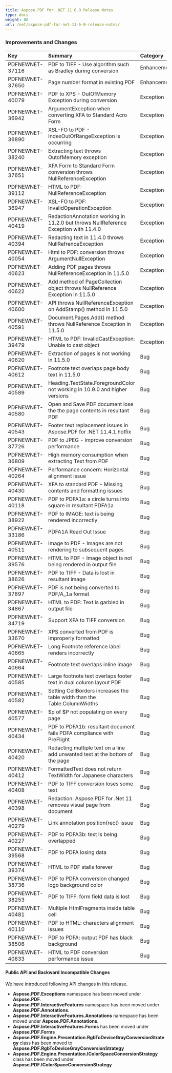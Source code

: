 ```yaml
---
title: Aspose.PDF for .NET 11.6.0 Release Notes
type: docs
weight: 80
url: /net/aspose-pdf-for-net-11-6-0-release-notes/
---
```


### **Improvements and Changes**

|**Key**|**Summary**|**Category**|
| :- | :- | :- |
|PDFNEWNET-37116|PDF to TIFF - Use algorithm such as Bradley during conversion|Enhancement|
|PDFNEWNET-37650|Page number format in existing PDF|Enhancement|
|PDFNEWNET-40079|PDF to XPS - OutOfMemory Exception during conversion|Exception|
|PDFNEWNET-36942|ArgumentException when converting XFA to Standard Acro Form|Exception|
|PDFNEWNET-36890|XSL-FO to PDF - IndexOutOfRangeException is occurring|Exception|
|PDFNEWNET-38240|Extracting text throws OutofMemory exception|Exception|
|PDFNEWNET-37651|XFA Form to Standard Form conversion throws NullReferenceException|Exception|
|PDFNEWNET-39112|HTML to PDF: NullReferenceException|Exception|
|PDFNEWNET-36947|XSL-FO to PDF: InvalidOperationException|Exception|
|PDFNEWNET-40419|RedactionAnnotation working in 11.2.0 but throws NullReference Exception with 11.4.0|Exception|
|PDFNEWNET-40394|Redacting text in 11.4.0 throws NullRefrenceException|Exception|
|PDFNEWNET-40054|Html to PDF: conversion throws ArgumentNullException|Exception|
|PDFNEWNET-40623|Adding PDF pages throws NullReferenceException in 11.5.0|Exception|
|PDFNEWNET-40622|Add method of PageCollection object throws NullReference Exception in 11.5.0|Exception|
|PDFNEWNET-40600|API throws NullReferenceException on AddStamp() method in 11.5.0|Exception|
|PDFNEWNET-40591|Document.Pages.Add() method throws NullReference Exception in 11.5.0|Exception|
|PDFNEWNET-39479|HTML to PDF: InvalidCastException: Unable to cast object|Exception|
|PDFNEWNET-40620|Extraction of pages is not working in 11.5.0|Bug|
|PDFNEWNET-40612|Footnote text overlaps page body text in 11.5.0|Bug|
|PDFNEWNET-40589|Heading.TextState.ForegroundColor not working in 10.9.0 and higher versions|Bug|
|PDFNEWNET-40580|Open and Save PDF document lose the the page contents in resultant PDF|Bug|
|PDFNEWNET-40543|Footer text replacement issues in Aspose.PDF for .NET 11.4.1 hotfix|Bug|
|PDFNEWNET-37726|PDF to JPEG - improve conversion performance|Bug|
|PDFNEWNET-36809|High memory consumption when extracting Text from PDF|Bug|
|PDFNEWNET-40264|Performance concern: Horizontal alignment issue|Bug|
|PDFNEWNET-40430|XFA to standard PDF - Missing contents and formatting issues|Bug|
|PDFNEWNET-40118|PDF to PDFA1a: a circle turns into square in resultant PDFA1a|Bug|
|PDFNEWNET-38922|PDF to IMAGE: text is being rendered incorrectly|Bug|
|PDFNEWNET-33186|PDFA1A Read Out Issue|Bug|
|PDFNEWNET-40511|Image to PDF - Images are not rendering to subsequent pages|Bug|
|PDFNEWNET-39576|HTML to PDF - Image object is not being rendered in output file|Bug|
|PDFNEWNET-38626|PDF to TIFF - Data is lost in resultant image|Bug|
|PDFNEWNET-37897|PDF is not being converted to PDF/A_1a format|Bug|
|PDFNEWNET-34867|HTML to PDF: Text is garbled in output file|Bug|
|PDFNEWNET-34719|Support XFA to TIFF conversion|Bug|
|PDFNEWNET-33670|XPS converted from PDF is Improperly formatted|Bug|
|PDFNEWNET-40665|Long Footnote reference label renders incorrectly|Bug|
|PDFNEWNET-40664|Footnote text overlaps inline image|Bug|
|PDFNEWNET-40585|Large footnote text overlaps footer text in dual column layout PDF|Bug|
|PDFNEWNET-40582|Setting CellBorders increases the table width than the Table.ColumnWidths|Bug|
|PDFNEWNET-40577|$p of $P not populating on every page|Bug|
|PDFNEWNET-40434|PDF to PDFA1b: resultant document fails PDFA compliance with PreFlight|Bug|
|PDFNEWNET-40420|Redacting multiple text on a line add unwanted text at the bottom of the page|Bug|
|PDFNEWNET-40412|FormattedText does not return TextWidth for Japanese characters|Bug|
|PDFNEWNET-40408|PDF to TIFF conversion loses some text|Bug|
|PDFNEWNET-40398|Redaction: Aspose.PDF for .Net 11 removes visual page from document|Bug|
|PDFNEWNET-40279|Link annotation position(rect) issue|Bug|
|PDFNEWNET-40227|PDF to PDFA3b: text is being overlapped|Bug|
|PDFNEWNET-39568|PDF to PDFA losing data|Bug|
|PDFNEWNET-39374|HTML to PDF stalls forever|Bug|
|PDFNEWNET-38736|PDF to PDFA conversion changed logo background color|Bug|
|PDFNEWNET-38253|PDF to TIFF: form field data is lost|Bug|
|PDFNEWNET-40481|Multiple HtmlFragments inside table cell|Bug|
|PDFNEWNET-40110|PDF to HTML: characters alignment issues|Bug|
|PDFNEWNET-38506|PDF to PDFA: output PDF has black background|Bug|
|PDFNEWNET-40633|HTML to PDF conversion performance issue|Bug|
#### **Public API and Backward Incompatible Changes**
We have introduced following API changes in this release.

- **Aspose.PDF.Exceptions** namespace has been moved under **Aspose.PDF**.
- **Aspose.PDF.InteractiveFeatures** namespace has been moved under **Aspose.PDF.Annotations.**
- **Aspose.PDF.InteractiveFeatures.Annotations** namespace has been moved under **Aspose.PDF.Annotations.**
- **Aspose.PDF.InteractiveFeatures.Forms** has been moved under **Aspose.PDF.Forms**
- **Aspose.PDF.Engine.Presentation.RgbToDeviceGrayConversionStrategy** class has been moved to **Aspose.PDF.RgbToDeviceGrayConversionStrategy**
- **Aspose.PDF.Engine.Presentation.IColorSpaceConversionStrategy** class has been moved under **Aspose.PDF.IColorSpaceConversionStrategy**
